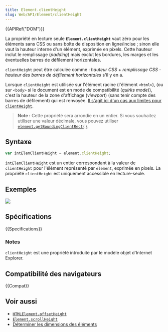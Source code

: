 ```yaml
---
title: Element.clientHeight
slug: Web/API/Element/clientHeight
---
```


{{APIRef("DOM")}}

La propriété en lecture seule **`Element.clientHeight`** vaut zéro pour les éléments sans CSS ou sans boîte de disposition en ligne/incise ; sinon elle vaut la hauteur interne d'un élément, exprimée en pixels. Cette hauteur inclut le remplissage (<i lang="en">padding</i>) mais exclut les bordures, les marges et les éventuelles barres de défilement horizontales.

`clientHeight` peut être calculée comme : _hauteur CSS_ + _remplissage CSS_ - _hauteur des barres de défilement horizontales_ s'il y en a.

Lorsque `clientHeight` est utilisée sur l'élément racine (l'élément `<html>`), (ou sur `<body>` si le document est en mode de compatibilité (<i lang="en">quirks mode</i>)), c'est la hauteur de la zone d'affichage (<i lang="en">viewport</i>) (sans tenir compte des barres de défilement) qui est renvoyée. [Il s'agit ici d'un cas aux limites pour `clientHeight`](https://www.w3.org/TR/2016/WD-cssom-view-1-20160317/#dom-element-clientheight).

> **Note :** Cette propriété sera arrondie en un entier. Si vous souhaitez utiliser une valeur décimale, vous pouvez utiliser [`element.getBoundingClientRect()`](/fr/docs/Web/API/Element/getBoundingClientRect).

## Syntaxe

```js
var intElemClientHeight = element.clientHeight;
```

`intElemClientHeight` est un entier correspondant à la valeur de `clientHeight` pour l'élément représenté par `element`, exprimée en pixels. La propriété `clientHeight` est uniquement accessible en lecture-seule.

## Exemples

![](dimensions-client.png)

## Spécifications

{{Specifications}}

### Notes

`clientHeight` est une propriété introduite par le modèle objet d'Internet Explorer.

## Compatibilité des navigateurs

{{Compat}}

## Voir aussi

- [`HTMLElement.offsetHeight`](/fr/docs/Web/API/HTMLElement/offsetHeight)
- [`Element.scrollHeight`](/fr/docs/Web/API/Element/scrollHeight)
- [Déterminer les dimensions des éléments](/fr/docs/Web/API/CSS_Object_Model/Determining_the_dimensions_of_elements)
